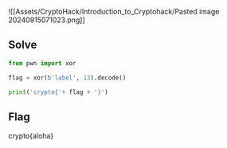 ![[Assets/CryptoHack/Introduction_to_Cryptohack/Pasted image 20240915071023.png]]

## Solve
```python
from pwn import xor

flag = xor(b'label', 13).decode()

print('crypto{'+ flag + '}')
```

## Flag
crypto{aloha}